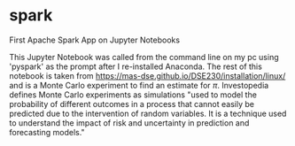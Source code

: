 # spark
First Apache Spark App on Jupyter Notebooks

This Jupyter Notebook was called from the command line on my pc using 'pyspark' as the prompt after I re-installed Anaconda. The rest of this notebook is taken from https://mas-dse.github.io/DSE230/installation/linux/ and is a Monte Carlo experiment to find an estimate for $\pi$. Investopedia defines Monte Carlo experiments as simulations "used to model the probability of different outcomes in a process that cannot easily be predicted due to the intervention of random variables. It is a technique used to understand the impact of risk and uncertainty in prediction and forecasting models."
